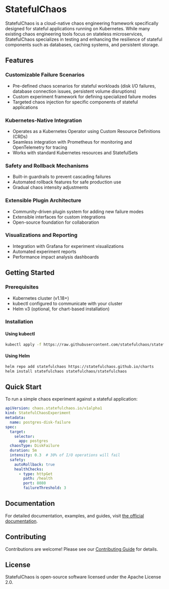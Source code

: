# StatefulChaos

StatefulChaos is a cloud-native chaos engineering framework specifically designed for stateful applications running on Kubernetes. While many existing chaos engineering tools focus on stateless microservices, StatefulChaos specializes in testing and enhancing the resilience of stateful components such as databases, caching systems, and persistent storage.

## Features

### Customizable Failure Scenarios
- Pre-defined chaos scenarios for stateful workloads (disk I/O failures, database connection issues, persistent volume disruptions)
- Custom experiment framework for defining specialized failure modes
- Targeted chaos injection for specific components of stateful applications

### Kubernetes-Native Integration
- Operates as a Kubernetes Operator using Custom Resource Definitions (CRDs)
- Seamless integration with Prometheus for monitoring and OpenTelemetry for tracing
- Works with standard Kubernetes resources and StatefulSets

### Safety and Rollback Mechanisms
- Built-in guardrails to prevent cascading failures
- Automated rollback features for safe production use
- Gradual chaos intensity adjustments

### Extensible Plugin Architecture
- Community-driven plugin system for adding new failure modes
- Extensible interfaces for custom integrations
- Open-source foundation for collaboration

### Visualizations and Reporting
- Integration with Grafana for experiment visualizations
- Automated experiment reports
- Performance impact analysis dashboards

## Getting Started

### Prerequisites
- Kubernetes cluster (v1.18+)
- kubectl configured to communicate with your cluster
- Helm v3 (optional, for chart-based installation)

### Installation

#### Using kubectl

```bash
kubectl apply -f https://raw.githubusercontent.com/statefulchaos/statefulchaos/main/config/install.yaml
```

#### Using Helm

```bash
helm repo add statefulchaos https://statefulchaos.github.io/charts
helm install statefulchaos statefulchaos/statefulchaos
```

## Quick Start

To run a simple chaos experiment against a stateful application:

```yaml
apiVersion: chaos.statefulchaos.io/v1alpha1
kind: StatefulChaosExperiment
metadata:
  name: postgres-disk-failure
spec:
  target:
    selector:
      app: postgres
  chaosType: DiskFailure
  duration: 5m
  intensity: 0.3  # 30% of I/O operations will fail
  safety:
    autoRollback: true
    healthChecks:
      - type: httpGet
        path: /health
        port: 8080
        failureThreshold: 3
```

## Documentation

For detailed documentation, examples, and guides, visit [the official documentation](https://statefulchaos.io/docs).

## Contributing

Contributions are welcome! Please see our [Contributing Guide](CONTRIBUTING.md) for details.

## License

StatefulChaos is open-source software licensed under the Apache License 2.0. 
